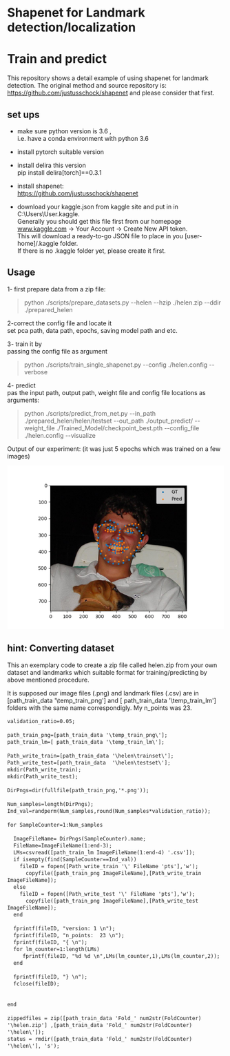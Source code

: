 # Shapenet for Landmark detection/localization
# Train and predict

This repository shows a detail example of using shapenet for landmark detection.
The original method and source repository is:
https://github.com/justusschock/shapenet
and please consider that first.


## set ups

- make sure python version is 3.6 , <br/>
i.e. have a conda environment with python 3.6

- install pytorch suitable version

- install delira this version <br/>
pip install delira[torch]==0.3.1

- install shapenet:<br/>
https://github.com/justusschock/shapenet

- download your kaggle.json from kaggle site and put in in C:\Users\User\.kaggle.<br/>
Generally you should get this file first from our homepage 
www.kaggle.com -> Your Account -> Create New API token. <br/>
This will download a ready-to-go JSON file to place in you 
[user-home]/.kaggle folder. <br/>
If there is no .kaggle folder yet, please create it first.



## Usage

1- first prepare data from a zip file: <br/>
> python ./scripts/prepare_datasets.py --helen --hzip ./helen.zip --ddir ./prepared_helen

2-correct the config file and locate it <br/>
set pca path, data path, epochs, saving model path and etc. 

3- train it by <br/>
passing the config file as argument <br/>
> python ./scripts/train_single_shapenet.py --config ./helen.config --verbose

4- predict <br/>
pas the input path, output path, weight file and config file locations as arguments: <br/>
> python ./scripts/predict_from_net.py --in_path ./prepared_helen/helen/testset --out_path ./output_predict/  --weight_file  ./Trained_Model/checkpoint_best.pth --config_file ./helen.config  --visualize 

Output of our experiment: (it was just 5 epochs which was trained on a few images) <br/>

![Alt text](./output_predict/visualization/31681454_1.png?raw=true "Title")


## hint: Converting dataset 
This an exemplary code to create a zip file called helen.zip from your own dataset and landmarks which suitable format for training/predicting by above mentioned procedure.

It is supposed our image files (.png) and landmark files (.csv) are in [path_train_data '\temp_train_png\'] and [ path_train_data '\temp_train_lm\'] folders with the same name correspondigly. My n_points was 23.


```
validation_ratio=0.05;

path_train_png=[path_train_data '\temp_train_png\'];
path_train_lm=[ path_train_data '\temp_train_lm\'];

Path_write_train=[path_train_data '\helen\trainset\'];
Path_write_test=[path_train_data  '\helen\testset\'];
mkdir(Path_write_train);
mkdir(Path_write_test);

DirPngs=dir(fullfile(path_train_png,'*.png'));

Num_samples=length(DirPngs);
Ind_val=randperm(Num_samples,round(Num_samples*validation_ratio));

for SampleCounter=1:Num_samples

  ImageFileName= DirPngs(SampleCounter).name;
  FileName=ImageFileName(1:end-3); 
  LMs=csvread([path_train_lm ImageFileName(1:end-4) '.csv']);
  if isempty(find(SampleCounter==Ind_val))
    fileID = fopen([Path_write_train '\' FileName 'pts'],'w');
      copyfile([path_train_png ImageFileName],[Path_write_train ImageFileName]);
  else
    fileID = fopen([Path_write_test '\' FileName 'pts'],'w');
      copyfile([path_train_png ImageFileName],[Path_write_test ImageFileName]);
  end

  fprintf(fileID, "version: 1 \n");
  fprintf(fileID, "n_points:  23 \n");
  fprintf(fileID, "{ \n");
  for lm_counter=1:length(LMs)
     fprintf(fileID, "%d %d \n",LMs(lm_counter,1),LMs(lm_counter,2));
  end

  fprintf(fileID, "} \n");      
  fclose(fileID);


end

zippedfiles = zip([path_train_data 'Fold_' num2str(FoldCounter) '\helen.zip'] ,[path_train_data 'Fold_' num2str(FoldCounter) '\helen\']);
status = rmdir([path_train_data 'Fold_' num2str(FoldCounter) '\helen\'], 's');


```



